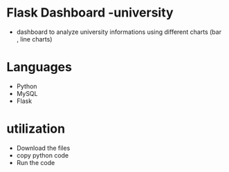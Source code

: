 # Flask Dashboard -university
- dashboard to analyze university informations using different charts (bar , line charts)

# Languages
- Python
- MySQL
- Flask

# utilization
- Download the files
- copy python code 
- Run the code
